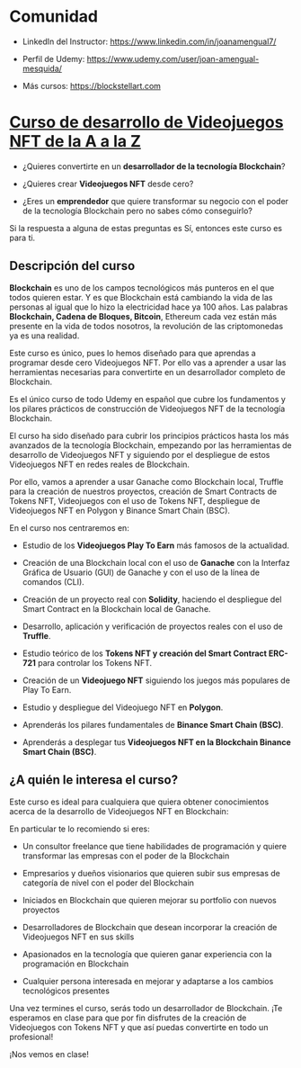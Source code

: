 # Comunidad  

* LinkedIn del Instructor: https://www.linkedin.com/in/joanamengual7/

* Perfil de Udemy: https://www.udemy.com/user/joan-amengual-mesquida/

* Más cursos: https://blockstellart.com

# [Curso de desarrollo de Videojuegos NFT de la A a la Z](https://blockstellart.com)

* ¿Quieres convertirte en un **desarrollador de la tecnología Blockchain**?

* ¿Quieres crear **Videojuegos NFT** desde cero?

* ¿Eres un **emprendedor** que quiere transformar su negocio con el poder de la tecnología Blockchain pero no sabes cómo conseguirlo?

Si la respuesta a alguna de estas preguntas es Sí, entonces este curso es para ti.


## Descripción del curso 

**Blockchain** es uno de los campos tecnológicos más punteros en el que todos quieren estar. Y es que Blockchain está cambiando la vida de las personas al igual que lo hizo la electricidad hace ya 100 años. Las palabras **Blockchain, Cadena de Bloques, Bitcoin**, Ethereum cada vez están más presente en la vida de todos nosotros, la revolución de las criptomonedas ya es una realidad.

Este curso es único, pues lo hemos diseñado para que aprendas a programar desde cero Videojuegos NFT. Por ello vas a aprender a usar las herramientas necesarias para convertirte en un desarrollador completo de Blockchain.

Es el único curso de todo Udemy en español que cubre los fundamentos y los pilares prácticos de construcción de Videojuegos NFT de la tecnología Blockchain.

El curso ha sido diseñado para cubrir los principios prácticos hasta los más avanzados de la tecnología Blockchain, empezando por las herramientas de desarrollo de Videojuegos NFT y siguiendo por el despliegue de estos Videojuegos NFT en redes reales de Blockchain.

Por ello, vamos a aprender a usar Ganache como Blockchain local, Truffle para la creación de nuestros proyectos, creación de Smart Contracts de Tokens NFT, Videojuegos con el uso de Tokens NFT, despliegue de Videojuegos NFT en Polygon y Binance Smart Chain (BSC).

En el curso nos centraremos en:

* Estudio de los **Videojuegos Play To Earn** más famosos de la actualidad.

* Creación de una Blockchain local con el uso de **Ganache** con la Interfaz Gráfica de Usuario (GUI) de Ganache y con el uso de la línea de comandos (CLI).

* Creación de un proyecto real con **Solidity**, haciendo el despliegue del Smart Contract en la Blockchain local de Ganache.

* Desarrollo, aplicación y verificación de proyectos reales con el uso de **Truffle**.

* Estudio teórico de los **Tokens NFT y creación del Smart Contract ERC-721** para controlar los Tokens NFT.

* Creación de un **Videojuego NFT** siguiendo los juegos más populares de Play To Earn.

* Estudio y despliegue del Videojuego NFT en **Polygon**.

* Aprenderás los pilares fundamentales de **Binance Smart Chain (BSC)**.

* Aprenderás a desplegar tus **Videojuegos NFT en la Blockchain Binance Smart Chain (BSC)**.


## ¿A quién le interesa el curso?

Este curso es ideal para cualquiera que quiera obtener conocimientos acerca de la desarrollo de Videojuegos NFT en Blockchain:

En particular te lo recomiendo si eres:

- Un consultor freelance que tiene habilidades de programación y quiere transformar las empresas con el poder de la Blockchain

- Empresarios y dueños visionarios que quieren subir sus empresas de categoría de nivel con el poder del Blockchain

- Iniciados en Blockchain que quieren mejorar su portfolio con nuevos proyectos

- Desarrolladores de Blockchain que desean incorporar la creación de Videojuegos NFT en sus skills

- Apasionados en la tecnología que quieren ganar experiencia con la programación en Blockchain

- Cualquier persona interesada en mejorar y adaptarse a los cambios tecnológicos presentes

Una vez termines el curso, serás todo un desarrollador de Blockchain. ¡Te esperamos en clase para que por fin disfrutes de la creación de Videojuegos con Tokens NFT y que así puedas convertirte en todo un profesional!

¡Nos vemos en clase!